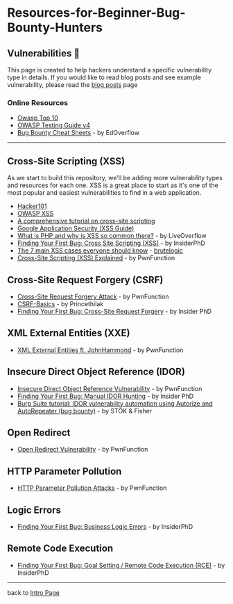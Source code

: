 # Resources-for-Beginner-Bug-Bounty-Hunters

## Vulnerabilities 💉
This page is created to help hackers understand a specific vulnerability type in details. If you would like to read blog posts and see example vulnerability, please read the [blog posts](https://github.com/nahamsec/Resources-for-Beginner-Bug-Bounty-Hunters/assets/blogsposts.md) page

### Online Resources
- [Owasp Top 10](https://www.owasp.org/index.php/Category:OWASP_Top_Ten_Project)
- [OWASP Testing Guide v4](https://www.owasp.org/index.php/OWASP_Testing_Project)
- [Bug Bounty Cheat Sheets](https://github.com/EdOverflow/bugbounty-cheatsheet) - by EdOverflow
---

## Cross-Site Scripting (XSS)
As we start to build this repository, we'll be adding more vulnerability types and resources for each one. XSS is a great place to start as it's one of the most popular and easiest vulnerabilities to find in a web application.

- [Hacker101](https://www.hacker101.com/sessions/xss)
- [OWASP XSS](https://www.owasp.org/index.php/Cross-site_Scripting_(XSS))
- [A comprehensive tutorial on cross-site scripting](https://excess-xss.com)
- [Google Application Security (XSS Guide)](https://www.google.com/intl/am_AD/about/appsecurity/learning/xss/)
- [What is PHP and why is XSS so common there?](https://www.youtube.com/watch?v=Q2mGcbkX550) - by LiveOverflow
- [Finding Your First Bug: Cross Site Scripting (XSS)](https://www.youtube.com/watch?v=IWbmP0Z-yQg) - by InsiderPhD
- [The 7 main XSS cases everyone should know](https://brutelogic.com.br/blog/the-7-main-xss-cases-everyone-should-know/) - [brutelogic](https://brutelogic.com.br/blog/about/)
- [Cross-Site Scripting (XSS) Explained](https://www.youtube.com/watch?v=EoaDgUgS6QA) - by PwnFunction

## Cross-Site Request Forgery (CSRF)
- [Cross-Site Request Forgery Attack](https://www.youtube.com/watch?v=eWEgUcHPle0) - by PwnFunction
- [CSRF-Basics](https://princetechhavenz.wordpress.com/2019/12/11/csrf-basics/) - by Princethilak
- [Finding Your First Bug: Cross-Site Request Forgery](https://www.youtube.com/watch?v=ULvf6N8AL2A) - by Insider PhD

## XML External Entities (XXE)
- [XML External Entities ft. JohnHammond](https://www.youtube.com/watch?v=gjm6VHZa_8s) - by PwnFunction

## Insecure Direct Object Reference (IDOR)
- [Insecure Direct Object Reference Vulnerability](https://www.youtube.com/watch?v=rloqMGcPMkI) - by PwnFunction
- [Finding Your First Bug: Manual IDOR Hunting](https://www.youtube.com/watch?v=gINAtzdccts) - by Insider PhD
- [Burp Suite tutorial: IDOR vulnerability automation using Autorize and AutoRepeater (bug bounty)](https://www.youtube.com/watch?v=3K1-a7dnA60) - by STÖK & Fisher

## Open Redirect
- [Open Redirect Vulnerability](https://www.youtube.com/watch?v=4Jk_I-cw4WE) - by PwnFunction

## HTTP Parameter Pollution
- [HTTP Parameter Pollution Attacks](https://www.youtube.com/watch?v=QVZBl8yxVX0) - by PwnFunction

## Logic Errors
- [Finding Your First Bug: Business Logic Errors](https://www.youtube.com/watch?v=RobCqW2KwGs) - by InsiderPhD

## Remote Code Execution
- [Finding Your First Bug: Goal Setting / Remote Code Execution (RCE)](https://www.youtube.com/watch?v=5BTvTE3gEq8) - by InsiderPhD
---
back to [Intro Page](/README.md)
